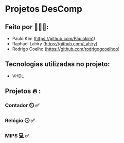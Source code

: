 # Projetos DesComp

## Feito por :robot::handshake::robot::

- Paulo Kim (https://github.com/Paulokim1)
- Raphael Lahiry (https://github.com/Lahiry)
- Rodrigo Coelho (https://github.com/rodrigogcoelhoo)


## Tecnologias utilizadas no projeto:

- VHDL

## Projetos :fire: :

### Contador :timer_clock: :white_check_mark:

### Relógio 	:clock430: :white_check_mark:

### MIPS :computer: :white_check_mark:
